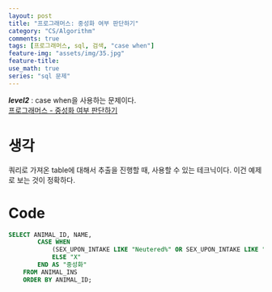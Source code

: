 ```yaml
---
layout: post
title: "프로그래머스: 중성화 여부 판단하기"
category: "CS/Algorithm"
comments: true
tags: [프로그래머스, sql, 검색, "case when"]
feature-img: "assets/img/35.jpg"
feature-title:
use_math: true
series: "sql 문제"
---
```


**_level2_** : case when을 사용하는 문제이다.  
[프로그래머스 - 중성화 여부 판단하기](https://programmers.co.kr/learn/courses/30/lessons/59409)

# 생각

쿼리로 가져온 table에 대해서 추출을 진행할 때, 사용할 수 있는 테크닉이다. 이건 예제로 보는 것이 정확하다.

# Code

```sql
SELECT ANIMAL_ID, NAME,
        CASE WHEN
            (SEX_UPON_INTAKE LIKE "Neutered%" OR SEX_UPON_INTAKE LIKE "Spayed%") THEN "O"
            ELSE "X"
        END AS "중성화"
    FROM ANIMAL_INS
    ORDER BY ANIMAL_ID;
```
